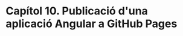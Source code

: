 # Capítol 10. Publicació d'una aplicació Angular a GitHub Pages

<!-- https://www.syncfusion.com/blogs/post/host-angular-app-in-github-pages.aspx -->
<!-- https://dev.to/danielcaballero88/how-to-deploy-angular-website-to-github-pages-jhb -->
<!-- https://blog.logrocket.com/deploying-single-page-angular-apps-to-github-pages/ -->
<!-- https://www.youtube.com/watch?v=F3HbnbT1Maw -->
<!-- https://dev.to/rupeshtiwari/deploy-angular-spa-app-to-github-pages-implement-ci-cd-using-github-actions-33a2 -->